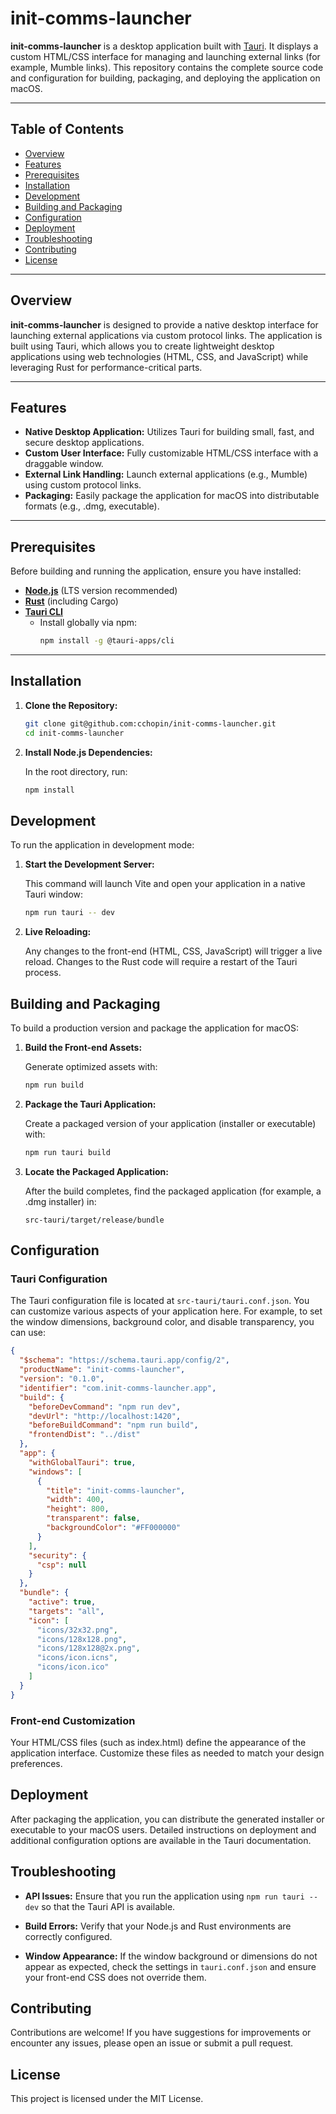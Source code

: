 # init-comms-launcher

**init-comms-launcher** is a desktop application built with [Tauri](https://tauri.app/). It displays a custom HTML/CSS interface for managing and launching external links (for example, Mumble links). This repository contains the complete source code and configuration for building, packaging, and deploying the application on macOS.

---

## Table of Contents

- [Overview](#overview)
- [Features](#features)
- [Prerequisites](#prerequisites)
- [Installation](#installation)
- [Development](#development)
- [Building and Packaging](#building-and-packaging)
- [Configuration](#configuration)
- [Deployment](#deployment)
- [Troubleshooting](#troubleshooting)
- [Contributing](#contributing)
- [License](#license)

---

## Overview

**init-comms-launcher** is designed to provide a native desktop interface for launching external applications via custom protocol links. The application is built using Tauri, which allows you to create lightweight desktop applications using web technologies (HTML, CSS, and JavaScript) while leveraging Rust for performance-critical parts.

---

## Features

- **Native Desktop Application:** Utilizes Tauri for building small, fast, and secure desktop applications.
- **Custom User Interface:** Fully customizable HTML/CSS interface with a draggable window.
- **External Link Handling:** Launch external applications (e.g., Mumble) using custom protocol links.
- **Packaging:** Easily package the application for macOS into distributable formats (e.g., .dmg, executable).

---

## Prerequisites

Before building and running the application, ensure you have installed:

- **[Node.js](https://nodejs.org/)** (LTS version recommended)
- **[Rust](https://www.rust-lang.org/tools/install)** (including Cargo)
- **[Tauri CLI](https://tauri.app/v1/guides/getting-started/installation)**
    - Install globally via npm:
      ```bash
      npm install -g @tauri-apps/cli
      ```

---

## Installation

1. **Clone the Repository:**
   ```bash
   git clone git@github.com:cchopin/init-comms-launcher.git
   cd init-comms-launcher
   ```

2. **Install Node.js Dependencies:**

   In the root directory, run:
   ```bash
   npm install
   ```

## Development

To run the application in development mode:

1. **Start the Development Server:**

   This command will launch Vite and open your application in a native Tauri window:
   ```bash
   npm run tauri -- dev
   ```

2. **Live Reloading:**

   Any changes to the front-end (HTML, CSS, JavaScript) will trigger a live reload. Changes to the Rust code will require a restart of the Tauri process.

## Building and Packaging

To build a production version and package the application for macOS:

1. **Build the Front-end Assets:**

   Generate optimized assets with:
   ```bash
   npm run build
   ```

2. **Package the Tauri Application:**

   Create a packaged version of your application (installer or executable) with:
   ```bash
   npm run tauri build
   ```

3. **Locate the Packaged Application:**

   After the build completes, find the packaged application (for example, a .dmg installer) in:
   ```
   src-tauri/target/release/bundle
   ```

## Configuration

### Tauri Configuration

The Tauri configuration file is located at `src-tauri/tauri.conf.json`. You can customize various aspects of your application here. For example, to set the window dimensions, background color, and disable transparency, you can use:

```json
{
  "$schema": "https://schema.tauri.app/config/2",
  "productName": "init-comms-launcher",
  "version": "0.1.0",
  "identifier": "com.init-comms-launcher.app",
  "build": {
    "beforeDevCommand": "npm run dev",
    "devUrl": "http://localhost:1420",
    "beforeBuildCommand": "npm run build",
    "frontendDist": "../dist"
  },
  "app": {
    "withGlobalTauri": true,
    "windows": [
      {
        "title": "init-comms-launcher",
        "width": 400,
        "height": 800,
        "transparent": false,
        "backgroundColor": "#FF000000"
      }
    ],
    "security": {
      "csp": null
    }
  },
  "bundle": {
    "active": true,
    "targets": "all",
    "icon": [
      "icons/32x32.png",
      "icons/128x128.png",
      "icons/128x128@2x.png",
      "icons/icon.icns",
      "icons/icon.ico"
    ]
  }
}
```

### Front-end Customization

Your HTML/CSS files (such as index.html) define the appearance of the application interface. Customize these files as needed to match your design preferences.

## Deployment

After packaging the application, you can distribute the generated installer or executable to your macOS users. Detailed instructions on deployment and additional configuration options are available in the Tauri documentation.

## Troubleshooting

- **API Issues:**
  Ensure that you run the application using `npm run tauri -- dev` so that the Tauri API is available.

- **Build Errors:**
  Verify that your Node.js and Rust environments are correctly configured.

- **Window Appearance:**
  If the window background or dimensions do not appear as expected, check the settings in `tauri.conf.json` and ensure your front-end CSS does not override them.

## Contributing

Contributions are welcome! If you have suggestions for improvements or encounter any issues, please open an issue or submit a pull request.

## License

This project is licensed under the MIT License.